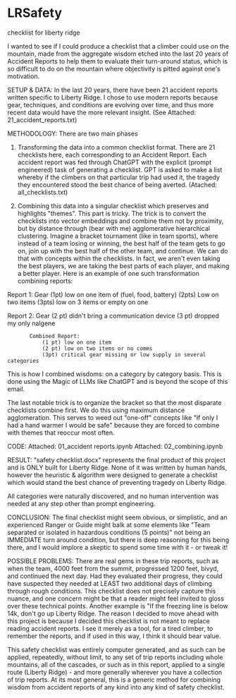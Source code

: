# LRSafety
checklist for liberty ridge

I wanted to see if I could produce a checklist that a climber could use on the mountain, made from the aggregate wisdom etched into the last 20 years of Accident Reports to help them to evaluate their turn-around status, which is so difficult to do on the mountain where objectivity is pitted against one's motivation.

SETUP & DATA:
  In the last 20 years, there have been 21 accident reports written specific to Liberty Ridge. I chose to use modern reports because gear, techniques, and conditions are evolving over time, and thus more recent data would have the more relevant insight. (See Attached: 21_accident_reports.txt)

METHODOLOGY:
There are two main phases

1. Transforming the data into a common checklist format. There are 21 checklists here, each corresponding to an Accident Report. Each accident report was fed through ChatGPT with the explicit (prompt engineered) task of generating a checklist. GPT is asked to make a list whereby if the climbers on that particular trip had used it, the tragedy they encountered stood the best chance of being averted. (Atached: all_checklists.txt)

2. Combining this data into a singular checklist which preserves and highlights "themes". This part is tricky. The trick is to convert the checklists into vector embeddings and combine them not by proximity, but by distance through (bear with me) agglomerative hierarchical clustering. Imagine a bracket tournament (like in team sports), where instead of a team losing or winning, the best half of the team gets to go on, join up with the best half of the other team, and continue. We can do that with concepts within the checklists. In fact, we aren't even taking the best players, we are taking the best parts of each player, and making a better player. Here is an example of one such transformation combining reports:

Report 1:
  Gear
    (1pt) low on one item of (fuel, food, battery)
    (2pts) Low on two items
    (3pts) low on 3 items or empty on one

Report 2:
  Gear
    (2 pt) didn't bring a communication device
    (3 pt) dropped my only nalgene

           Combined Report:
               (1 pt) low on one item
               (2 pt) low on two items or no comms
               (3pt) critical gear missing or low supply in several categories

This is how I combined wisdoms: on a category by category basis. This is done using the Magic of LLMs like ChatGPT and is beyond the scope of this email.

The last notable trick is to organize the bracket so that the most disparate checklists combine first. We do this using maximum distance agglomeration. This serves to weed out "one-off" concepts like "If only I had a hand warmer I would be safe" because they are forced to combine with themes that reoccur most often.

CODE:
          Attached: 01_accident reports.ipynb
          Attached: 02_combining.ipynb

RESULT:
"safety checklist.docx" represents the final product of this project and is ONLY built for Liberty Ridge. None of it was written by human hands, however the heuristic & algorithm were designed to generate a checklist which would stand the best chance of preventing tragedy on Liberty Ridge.

All categories were naturally discovered, and no human intervention was needed at any step other than prompt engineering.

CONCLUSION:
The final checklist might seem obvious, or simplistic, and an experienced Ranger or Guide might balk at some elements like "Team separated or isolated in hazardous conditions (5 points)" not being an IMMEDIATE turn around condition, but there is deep reasoning for this being there, and I would implore a skeptic to spend some time with it - or tweak it!

POSSIBLE PROBLEMS:
There are real gems in these trip reports, such as when the team, 4000 feet from the summit, progressed 1200 feet, bivyd, and continued the next day. Had they evaluated their progress, they could have suspected they needed at LEAST two additional days of climbing through rough conditions. This checklist does not precisely capture this nuance, and one concern might be that a reader might feel invited to gloss over these technical points. Another example is "If the freezing line is below 14k, don't go up Liberty Ridge. The reason I decided to move ahead with this project is because I decided this checklist is not meant to replace reading accident reports. I see it merely as a tool, for a tired climber, to remember the reports, and if used in this way, I think it should bear value.

This safety checklist was entirely computer generated, and as such can be applied, repeatedly, without limit, to any set of trip reports including whole mountains, all of the cascades, or such as in this report, applied to a single route (Liberty Ridge) - and more generally wherever you have a collection of trip reports. At its most general, this is a generic method for combining wisdom from accident reports of any kind into any kind of safety checklist.